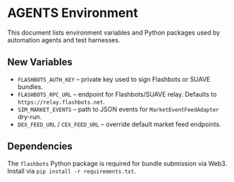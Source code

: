 # AGENTS Environment

This document lists environment variables and Python packages used by automation agents and test harnesses.

## New Variables

- `FLASHBOTS_AUTH_KEY` – private key used to sign Flashbots or SUAVE bundles.
- `FLASHBOTS_RPC_URL` – endpoint for Flashbots/SUAVE relay. Defaults to `https://relay.flashbots.net`.
- `SIM_MARKET_EVENTS` – path to JSON events for `MarketEventFeedAdapter` dry-run.
- `DEX_FEED_URL` / `CEX_FEED_URL` – override default market feed endpoints.

## Dependencies

The `flashbots` Python package is required for bundle submission via Web3. Install via `pip install -r requirements.txt`.
